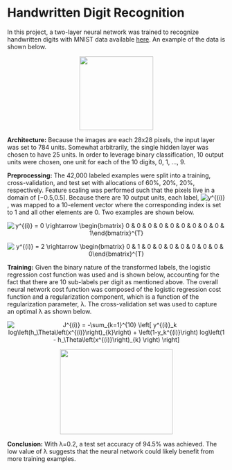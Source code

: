 # Handwritten Digit Recognition

In this project, a two-layer neural network was trained to recognize handwritten digits with MNIST data available [here](https://www.kaggle.com/c/digit-recognizer). An example of the data is shown below.

<p align="center">
  <img src="https://user-images.githubusercontent.com/4633154/36068808-5906266c-0eac-11e8-89be-1a05612582a6.jpg" width="170px" height="170px"/>
</p>

**Architecture:** Because the images are each 28x28 pixels, the input layer was set to 784 units. Somewhat arbitrarily, the single hidden layer was chosen to have 25 units. In order to leverage binary classification, 10 output units were chosen, one unit for each of the 10 digits, 0, 1, ..., 9.

**Preprocessing:** The 42,000 labeled examples were split into a training, cross-validation, and test set with allocations of 60%, 20%, 20%, respectively. Feature scaling was performed such that the pixels live in a domain of [−0.5,0.5]. Because there are 10 output units, each label, <img src="https://latex.codecogs.com/svg.latex?y^{(i)}" title="y^{(i)}" /></a>, was mapped to a 10-element vector where the corresponding index is set to 1 and all other elements are 0. Two examples are shown below.

<p align="center">
<img src="https://latex.codecogs.com/svg.latex?y^{(i)}&space;=&space;2&space;\rightarrow&space;\begin{bmatrix}&space;0&space;&&space;1&space;&&space;0&space;&&space;0&space;&&space;0&space;&&space;0&space;&&space;0&space;&&space;0&space;&&space;0&space;&&space;0\end{bmatrix}^{T}" title="y^{(i)} = 0 \rightarrow \begin{bmatrix} 0 & 0 & 0 & 0 & 0 & 0 & 0 & 0 & 0 & 1\end{bmatrix}^{T}" /></a>
</p>

<p align="center">
<img src="https://latex.codecogs.com/svg.latex?y^{(i)}&space;=&space;2&space;\rightarrow&space;\begin{bmatrix}&space;0&space;&&space;1&space;&&space;0&space;&&space;0&space;&&space;0&space;&&space;0&space;&&space;0&space;&&space;0&space;&&space;0&space;&&space;0\end{bmatrix}^{T}" title="y^{(i)} = 2 \rightarrow \begin{bmatrix} 0 & 1 & 0 & 0 & 0 & 0 & 0 & 0 & 0 & 0\end{bmatrix}^{T}" /></a>
</p>

**Training:** Given the binary nature of the transformed labels, the logistic regression cost function was used and is shown below, accounting for the fact that there are 10 sub-labels per digit as mentioned above. The overall neural network cost function was composed of the logistic regression cost function and a regularization component, which is a function of the regularization parameter, λ. The cross-validation set was used to capture an optimal λ as shown below.

<p align="center">
<img src="https://latex.codecogs.com/svg.latex?J^{(i)}&space;=&space;-\sum_{k=1}^{10}&space;\left[&space;y^{(i)}_k&space;log\left(h_\Theta\left(x^{(i)}\right)_{k}\right)&space;&plus;&space;\left(1-y_k^{(i)}\right)&space;log\left(1&space;-&space;h_\Theta\left(x^{(i)}\right)_{k}&space;\right)&space;\right]" title="J^{(i)} = -\sum_{k=1}^{10} \left[ y^{(i)}_k log\left(h_\Theta\left(x^{(i)}\right)_{k}\right) + \left(1-y_k^{(i)}\right) log\left(1 - h_\Theta\left(x^{(i)}\right)_{k} \right) \right]" /></a>
</p>

<p align="center">
  <img src="https://user-images.githubusercontent.com/4633154/36069196-e364af08-0eb2-11e8-90af-bc534d3ebe6e.png" width="260px" height="196px"/>
</p>

**Conclusion:** With λ=0.2, a test set accuracy of 94.5% was achieved. The low value of λ suggests that the neural network could likely benefit from more training examples.
